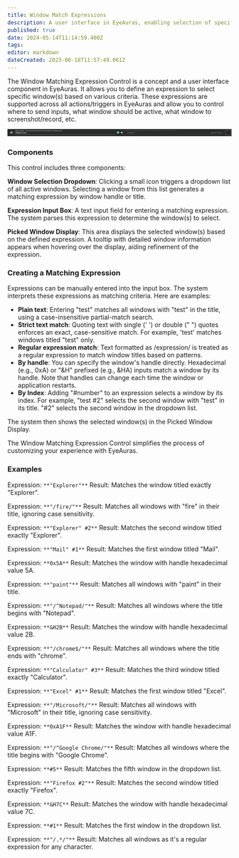 ```yaml
---
title: Window Match Expressions
description: A user interface in EyeAuras, enabling selection of specific windows using a custom expression.
published: true
date: 2024-05-14T11:14:59.400Z
tags: 
editor: markdown
dateCreated: 2023-06-18T11:57:49.061Z
---
```


The Window Matching Expression Control is a concept and a user interface component in EyeAuras. It allows you to define an expression to select specific window(s) based on various criteria. These expressions are supported across all actions/triggers in EyeAuras and allow you to control where to send inputs, what window should be active, what window to screenshot/record, etc.

![](/eyeauras_zjebk8jadf.png)

### Components

This control includes three components:

**Window Selection Dropdown**: Clicking a small icon triggers a dropdown list of all active windows. Selecting a window from this list generates a matching expression by window handle or title.

**Expression Input Box**: A text input field for entering a matching expression. The system parses this expression to determine the window(s) to select.

**Picked Window Display**: This area displays the selected window(s) based on the defined expression. A tooltip with detailed window information appears when hovering over the display, aiding refinement of the expression.

### **Creating a Matching Expression**

Expressions can be manually entered into the input box. The system interprets these expressions as matching criteria. Here are examples:

-   **Plain text**: Entering "test" matches all windows with "test" in the title, using a case-insensitive partial-match search.
-   **Strict text match**: Quoting text with single (' ') or double (" ") quotes enforces an exact, case-sensitive match. For example, 'test' matches windows titled "test" only.
-   **Regular expression match**: Text formatted as /expression/ is treated as a regular expression to match window titles based on patterns.
-   **By handle**: You can specify the window's handle directly. Hexadecimal (e.g., 0xA) or "&H" prefixed (e.g., &HA) inputs match a window by its handle. Note that handles can change each time the window or application restarts.
-   **By Index**: Adding "#number" to an expression selects a window by its index. For example, "test #2" selects the second window with "test" in its title. "#2" selects the second window in the dropdown list.

The system then shows the selected window(s) in the Picked Window Display.

The Window Matching Expression Control simplifies the process of customizing your experience with EyeAuras.

### Examples

Expression: `**"Explorer"**` Result: Matches the window titled exactly "Explorer".

Expression: `**"/fire/"**` Result: Matches all windows with "fire" in their title, ignoring case sensitivity.

Expression: `**"Explorer" #2**` Result: Matches the second window titled exactly "Explorer".

Expression: `**"Mail" #1**` Result: Matches the first window titled "Mail".

Expression: `**0x5A**` Result: Matches the window with handle hexadecimal value 5A.

Expression: `**"paint"**` Result: Matches all windows with "paint" in their title.

Expression: `**"/^Notepad/"**` Result: Matches all windows where the title begins with "Notepad".

Expression: `**&H2B**` Result: Matches the window with handle hexadecimal value 2B.

Expression: `**"/chrome$/"**` Result: Matches all windows where the title ends with "chrome".

Expression: `**"Calculator" #3**` Result: Matches the third window titled exactly "Calculator".

Expression: `**"Excel" #1**` Result: Matches the first window titled "Excel".

Expression: `**"/Microsoft/"**` Result: Matches all windows with "Microsoft" in their title, ignoring case sensitivity.

Expression: `**0xA1F**` Result: Matches the window with handle hexadecimal value A1F.

Expression: `**"/^Google Chrome/"**` Result: Matches all windows where the title begins with "Google Chrome".

Expression: `**#5**` Result: Matches the fifth window in the dropdown list.

Expression: `**"Firefox #2"**` Result: Matches the second window titled exactly "Firefox".

Expression: `**&H7C**` Result: Matches the window with handle hexadecimal value 7C.

Expression: `**#1**` Result: Matches the first window in the dropdown list.

Expression: `**"/.*/"**` Result: Matches all windows as it's a regular expression for any character.